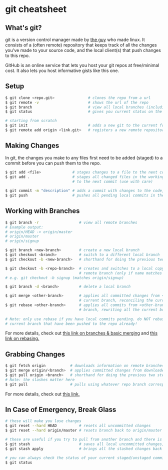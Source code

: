 # git cheatsheet

## What's git?
git is a version control manager made by [the guy](https://en.wikipedia.org/wiki/Linus_Torvalds) who made linux. It consists of a (often remote) repository that keeps track of all the changes you've made to your source code, and the local client(s) that push changes to this repo.

GitHub is an online service that lets you host your git repos at free/minimal cost. It also lets you host informative gists like this one.

## Setup
~~~bash
$ git clone <repo.git>               # clones the repo from a url
$ git remote -v                      # shows the url of the repo
$ git branch                         # view all local branches (including current)
$ git status                         # gives you current status on the working directory & branch

# starting from scratch
$ git init                           # adds a new git to the current folder
$ git remote add origin <link.git>   # registers a new remote repository at the url
~~~

## Making Changes
In git, the changes you make to any files first need to be added (staged) to a commit before you can push them to the repo.

~~~bash
$ git add <file>              # stages changes to a file to the next commit
$ git add .                   # stages all changed files in the working directory
                              # to the next commit (use with care)
                              
$ git commit -m "description" # adds a commit with changes to the code, waiting to be pushed
$ git push                    # pushes all pending local commits in the current branch to the repo
~~~

## Working with Branches

~~~bash
$ git branch -r                  # view all remote branches
# Example output:
# origin/HEAD -> origin/master
# origin/master
# origin/signup

$ git branch <new-branch>        # create a new local branch
$ git checkout <branch>          # switch to a different local branch
$ git checkout -b <new-branch>   # shorthand for doing the previous two steps at the same time

$ git checkout -b <repo-branch>  # creates and switches to a local copy of a
                                 # remote branch (only if name matches repo branch)
# e.g. git checkout -b signup (matches origin/signup)

$ git branch -d <branch>         # delete a local branch

$ git merge <other-branch>       # applies all committed changes from <other-branch> to the 
                                 # current branch, reconciling the current branch's commits
$ git rebase <other-branch>      # applies all commits from <other-branch> one by one to the current
                                 # branch, rewriting all the current branch's commits when it's done
                                 
# Note: only use rebase if you have local commits pending. do NOT rebase if you have commits in your
# current branch that have been pushed to the repo already!
~~~

For more details, check out [this link on branches & basic merging](https://git-scm.com/book/en/v2/Git-Branching-Basic-Branching-and-Merging) and [this link on rebasing.](https://git-scm.com/book/en/v2/Git-Branching-Rebasing)

## Grabbing Changes

~~~bash
$ git fetch origin           # downloads information on remote branches, without applying any changes
$ git merge origin/<branch>  # applies committed changes from downloaded remote branch to current branch
$ git pull origin <branch>   # shorthand for doing the previous two steps at the same time
# Note: the slashes matter here
$ git pull                   # pulls using whatever repo branch corresponds to the current branch
~~~

For more details, check out [this link.](https://longair.net/blog/2009/04/16/git-fetch-and-merge/)

## In Case of Emergency, Break Glass

~~~bash
# these will make you lose changes
$ git reset --hard HEAD          # resets all uncommitted changes
$ git reset --hard origin/master # resets branch back to origin/master

# these are useful if you try to pull from another branch and there is a conflict
$ git stash                      # saves all local uncommitted changes, staged or unstaged
$ git stash apply                # brings all the stashed changes back

# you can always check the status of your current staged/unstaged commits with:
$ git status
~~~